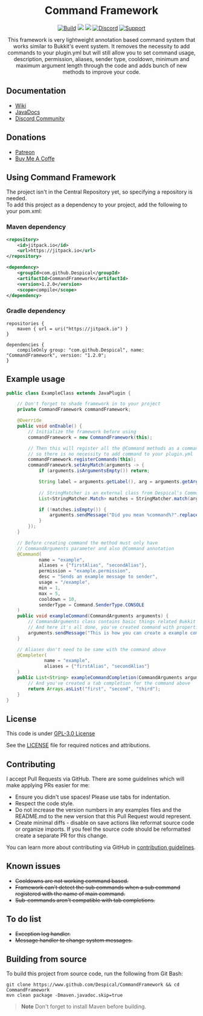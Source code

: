 <h1 align="center">Command Framework</h1>

<div align="center">

[![Build](https://github.com/Despical/CommandFramework/actions/workflows/build-commandframework.yml/badge.svg)](https://github.com/Despical/CommandFramework/actions/workflows/build-commandframework.yml)
[![](https://jitpack.io/v/Despical/CommandFramework.svg)](https://jitpack.io/#Despical/CommandFramework)
[![](https://img.shields.io/badge/JavaDocs-latest-lime.svg)](https://javadoc.jitpack.io/com/github/Despical/CommandFramework/latest/javadoc/index.html)
[![Discord](https://img.shields.io/discord/719922452259668000.svg?color=lime&label=Discord)](https://discord.gg/rVkaGmyszE)
[![Support](https://img.shields.io/badge/Patreon-Support-lime.svg?logo=Patreon)](https://www.patreon.com/despical)

This framework is very lightweight annotation based command system that works similar to Bukkit's event system. It removes the necessity to
add commands to your plugin.yml but will still allow you to set command usage, description, permission, aliases, sender type, cooldown, minimum
and maximum argument length through the code and adds bunch of new methods to improve your code.

</div>

## Documentation
- [Wiki](https://github.com/Despical/CommandFramework/wiki)
- [JavaDocs](https://javadoc.jitpack.io/com/github/Despical/CommandFramework/latest/javadoc/index.html)
- [Discord Community](https://www.discord.gg/rVkaGmyszE)

## Donations
- [Patreon](https://www.patreon.com/despical)
- [Buy Me A Coffe](https://www.buymeacoffee.com/despical)

## Using Command Framework
The project isn't in the Central Repository yet, so specifying a repository is needed.<br>
To add this project as a dependency to your project, add the following to your pom.xml:

### Maven dependency

```xml
<repository>
    <id>jitpack.io</id>
    <url>https://jitpack.io</url>
</repository>
```
```xml
<dependency>
    <groupId>com.github.Despical</groupId>
    <artifactId>CommandFramework</artifactId>
    <version>1.2.0</version>
    <scope>compile</scope>
</dependency>
```

### Gradle dependency
```
repositories {
    maven { url = uri("https://jitpack.io") }
}
```
```
dependencies {
    compileOnly group: "com.github.Despical", name: "CommandFramework", version: "1.2.0";
}
```

## Example usage
```java
public class ExampleClass extends JavaPlugin {

    // Don't forget to shade framework in to your project
    private CommandFramework commandFramework;

    @Override
    public void onEnable() {
        // Initialize the framework before using
        commandFramework = new CommandFramework(this);

        // Then this will register all the @Command methods as a command
        // so there is no necessity to add command to your plugin.yml
        commandFramework.registerCommands(this);
        commandFramework.setAnyMatch(arguments -> {
            if (arguments.isArgumentsEmpty()) return;

            String label = arguments.getLabel(), arg = arguments.getArgument(0);
            
            // StringMatcher is an external class from Despical's Commons library.
            List<StringMatcher.Match> matches = StringMatcher.match(arg, commandFramework.getCommands().stream().map(cmd -> cmd.name().replace(label + ".", "")).collect(Collectors.toList()));

            if (!matches.isEmpty()) {
                arguments.sendMessage("Did you mean %command%?".replace("%command%", label + " " + matches.get(0).getMatch()));
            }
        });
    }

    // Before creating command the method must only have
    // CommandArguments parameter and also @Command annotation
    @Command(
            name = "example",
            aliases = {"firstAlias", "secondAlias"},
            permission = "example.permission",
            desc = "Sends an example message to sender",
            usage = "/example",
            min = 1,
            max = 5,
            cooldown = 10,
            senderType = Command.SenderType.CONSOLE
    )
    public void exampleCommand(CommandArguments arguments) {
        // CommandArguments class contains basic things related Bukkit commands
        // And here it's all done, you've created command with properties above!
        arguments.sendMessage("This is how you can create a example command using framework.");
    }

    // Aliases don't need to be same with the command above
    @Completer(
              name = "example",
              aliases = {"firstAlias", "secondAlias"}
    )
    public List<String> exampleCommandCompletion(CommandArguments arguments) {
        // And you've created a tab completion for the command above
        return Arrays.asList("first", "second", "third");
    }
}
```

## License
This code is under [GPL-3.0 License](http://www.gnu.org/licenses/gpl-3.0.html)

See the [LICENSE](https://github.com/Despical/CommandFramework/blob/main/LICENSE) file for required notices and attributions.

## Contributing

I accept Pull Requests via GitHub. There are some guidelines which will make applying PRs easier for me:
+ Ensure you didn't use spaces! Please use tabs for indentation.
+ Respect the code style.
+ Do not increase the version numbers in any examples files and the README.md to the new version that this Pull Request would represent.
+ Create minimal diffs - disable on save actions like reformat source code or organize imports. If you feel the source code should be reformatted create a separate PR for this change.

You can learn more about contributing via GitHub in [contribution guidelines](../CONTRIBUTING.md).

## Known issues
* ~~Cooldowns are not working command based.~~
* ~~Framework can't detect the sub commands when a sub command registered with the name of main command.~~
* ~~Sub-commands aren't compatible with tab completions.~~

## To do list
* ~~Exception log handler.~~
* ~~Message handler to change system messages.~~

## Building from source
To build this project from source code, run the following from Git Bash:
```
git clone https://www.github.com/Despical/CommandFramework && cd CommandFramework
mvn clean package -Dmaven.javadoc.skip=true
```

> **Note** Don't forget to install Maven before building.
